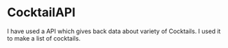 # CocktailAPI

I have used a API which gives back data about variety of Cocktails. I used it to make a list of cocktails.
